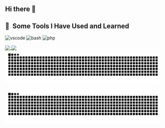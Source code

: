 ## Hi there 👋

<h2> 🚀 &nbsp;Some Tools I Have Used and Learned</h2>

<p align="left">
<img src="https://cdn.jsdelivr.net/gh/devicons/devicon/icons/vscode/vscode-original.svg" alt="vscode" width="45" height="45"/>
<img src="https://cdn.jsdelivr.net/gh/devicons/devicon/icons/bash/bash-original.svg" alt="bash" width="45" height="45"/>
<img src="https://cdn.jsdelivr.net/gh/devicons/devicon/icons/php/php-original.svg" alt="php" width="45" height="45"/>
</p>

<a href="https://github.com/anuraghazra/github-readme-stats">
  <img height=200 align="center" src="https://github-readme-stats.vercel.app/api?username=harry-0168&show_icons=true&show=prs_merged,prs_merged_percentage&hide=stars&theme=radical" />
</a>
<a href="https://github.com/anuraghazra/convoychat">
  <img height=200 align="center" src="https://github-readme-stats.vercel.app/api/top-langs/?username=harry-0168&langs_count=8&hide=FreeMarker&layout=compact" />
</a>



<picture>
  <source media="(prefers-color-scheme: dark)" srcset="https://raw.githubusercontent.com/harry-0168/harry-0168/output/github-contribution-grid-snake-dark.svg">
  <source media="(prefers-color-scheme: light)" srcset="https://raw.githubusercontent.com/harry-0168/harry-0168/output/github-contribution-grid-snake.svg">
  <img alt="github contribution grid snake animation" src="https://raw.githubusercontent.com/harry-0168/harry-0168/output/github-contribution-grid-snake.svg">
</picture>

![Snake animation](https://github.com/harry-0168/harry-0168/blob/output/github-contribution-grid-snake.svg)

<!--
**harry-0168/harry-0168** is a ✨ _special_ ✨ repository because its `README.md` (this file) appears on your GitHub profile.

Here are some ideas to get you started:

- 🔭 I’m currently working on ...
- 🌱 I’m currently learning ...
- 👯 I’m looking to collaborate on ...
- 🤔 I’m looking for help with ...
- 💬 Ask me about ...
- 📫 How to reach me: ...
- 😄 Pronouns: ...
- ⚡ Fun fact: ...
-->
